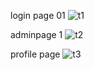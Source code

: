 login page 01
![t1](https://github.com/user-attachments/assets/f03f37f2-6f41-4eb7-aa20-d67a3e4d7394)


adminpage 1 
![t2](https://github.com/user-attachments/assets/9d165ff5-cf94-4cbd-9c5a-d5f44a555984)

profile page
![t3](https://github.com/user-attachments/assets/035aae14-a6d6-4e6d-a54d-b9fcb8054df8)

